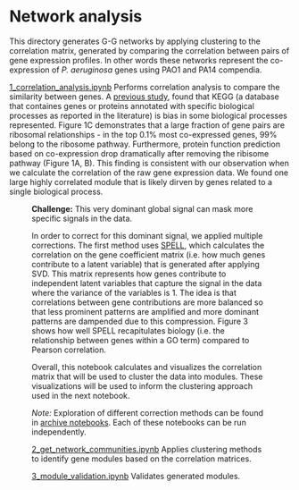 # Network analysis
This directory generates G-G networks by applying clustering to the correlation matrix, generated by comparing the correlation between pairs of gene expression profiles. In other words these networks represent the co-expression of _P. aeruginosa_ genes using PAO1 and PA14 compendia.

[1_correlation_analysis.ipynb](1_correlation_analysis.ipynb) Performs correlation analysis to compare the similarity between genes.
A [previous study](https://link.springer.com/article/10.1186/1471-2164-7-187), found that KEGG (a database that containes genes or proteins annotated with specific biological processes as reported in the literature) is bias in some biological processes represented.
Figure 1C demonstrates that a large fraction of gene pairs are ribosomal relationships - in the top 0.1% most co-expressed genes, 99% belong to the ribosome pathway.
Furthermore, protein function prediction based on co-expression drop dramatically after removing the ribisome pathway (Figure 1A, B).
This finding is consistent with our observation when we calculate the correlation of the raw gene expression data.
We found one large highly correlated module that is likely dirven by genes related to a single biological process.
<Figure>

**Challenge:** This very dominant global signal can mask more specific signals in the data.

In order to correct for this dominant signal, we applied multiple corrections. The first method uses [SPELL](https://academic.oup.com/bioinformatics/article/23/20/2692/229926), which calculates the correlation on the gene coefficient matrix (i.e. how much genes contribute to a latent variable) that is generated after applying SVD.
This matrix represents how genes contribute to independent latent variables that capture the signal in the data where the variance of the variables is 1.
The idea is that correlations between gene contributions are more balanced so that less prominent patterns are amplified and more dominant patterns are dampended due to this compression.
Figure 3 shows how well SPELL recapitulates biology (i.e. the relationship between genes within a GO term) compared to Pearson correlation.

Overall, this notebook calculates and visualizes the correlation matrix that will be used to cluster the data into modules. These visualizations will be used to inform the clustering approach used in the next notebook.

_Note:_ Exploration of different correction methods can be found in [archive notebooks](archive/corrected_correlation_analysis.ipynb). Each of these notebooks can be run independently.

[2_get_network_communities.ipynb](2_get_network_communities.ipynb) Applies clustering methods to identify gene modules based on the correlation matrices.

[3_module_validation.ipynb](3_module_validation.ipynb) Validates generated modules.

<!---Say which clustering method was decided and why>
<!---Plots of validation>
